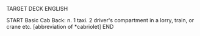 TARGET DECK
ENGLISH

START
Basic
Cab
Back: n. 1 taxi. 2 driver's compartment in a lorry, train, or crane etc. [abbreviation of *cabriolet]
END
